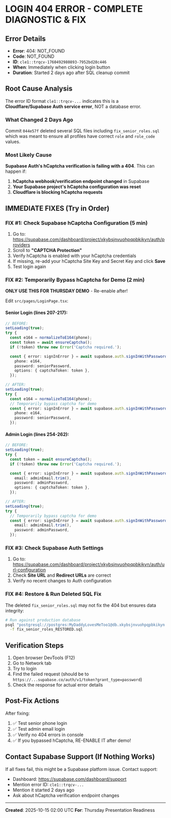# LOGIN 404 ERROR - COMPLETE DIAGNOSTIC & FIX

## Error Details
- **Error**: 404: NOT_FOUND
- **Code**: NOT_FOUND
- **ID**: `cle1::trqcv-1760492980893-7952bd28c446`
- **When**: Immediately when clicking login button
- **Duration**: Started 2 days ago after SQL cleanup commit

## Root Cause Analysis

The error ID format `cle1::trqcv-...` indicates this is a **Cloudflare/Supabase Auth service error**, NOT a database error.

### What Changed 2 Days Ago
Commit `044e57f` deleted several SQL files including `fix_senior_roles.sql` which was meant to ensure all profiles have correct `role` and `role_code` values.

### Most Likely Cause
**Supabase Auth's hCaptcha verification is failing with a 404**. This can happen if:

1. **hCaptcha webhook/verification endpoint changed** in Supabase
2. **Your Supabase project's hCaptcha configuration was reset**
3. **Cloudflare is blocking hCaptcha requests**

## IMMEDIATE FIXES (Try in Order)

### FIX #1: Check Supabase hCaptcha Configuration (5 min)

1. Go to: https://supabase.com/dashboard/project/xkybsjnvuohpqpbkikyn/auth/providers
2. Scroll to **"CAPTCHA Protection"**
3. Verify hCaptcha is enabled with your hCaptcha credentials
4. If missing, re-add your hCaptcha Site Key and Secret Key and click **Save**
5. Test login again

### FIX #2: Temporarily Bypass hCaptcha for Demo (2 min)

**ONLY USE THIS FOR THURSDAY DEMO** - Re-enable after!

Edit `src/pages/LoginPage.tsx`:

#### Senior Login (lines 207-217):
```typescript
// BEFORE:
setLoading(true);
try {
  const e164 = normalizeToE164(phone);
  const token = await ensureCaptcha();
  if (!token) throw new Error('Captcha required.');

  const { error: signInError } = await supabase.auth.signInWithPassword({
    phone: e164,
    password: seniorPassword,
    options: { captchaToken: token },
  });

// AFTER:
setLoading(true);
try {
  const e164 = normalizeToE164(phone);
  // Temporarily bypass captcha for demo
  const { error: signInError } = await supabase.auth.signInWithPassword({
    phone: e164,
    password: seniorPassword,
  });
```

#### Admin Login (lines 254-262):
```typescript
// BEFORE:
setLoading(true);
try {
  const token = await ensureCaptcha();
  if (!token) throw new Error('Captcha required.');

  const { error: signInError } = await supabase.auth.signInWithPassword({
    email: adminEmail.trim(),
    password: adminPassword,
    options: { captchaToken: token },
  });

// AFTER:
setLoading(true);
try {
  // Temporarily bypass captcha for demo
  const { error: signInError } = await supabase.auth.signInWithPassword({
    email: adminEmail.trim(),
    password: adminPassword,
  });
```

### FIX #3: Check Supabase Auth Settings

1. Go to: https://supabase.com/dashboard/project/xkybsjnvuohpqpbkikyn/auth/url-configuration
2. Check **Site URL** and **Redirect URLs** are correct
3. Verify no recent changes to Auth configuration

### FIX #4: Restore & Run Deleted SQL Fix

The deleted `fix_senior_roles.sql` may not fix the 404 but ensures data integrity:

```bash
# Run against production database
psql "postgresql://postgres:MyDaddyLovesMeToo1@db.xkybsjnvuohpqpbkikyn.supabase.co:5432/postgres" \
  -f fix_senior_roles_RESTORED.sql
```

## Verification Steps

1. Open browser DevTools (F12)
2. Go to Network tab
3. Try to login
4. Find the failed request (should be to `https://...supabase.co/auth/v1/token?grant_type=password`)
5. Check the response for actual error details

## Post-Fix Actions

After fixing:
1. ✅ Test senior phone login
2. ✅ Test admin email login
3. ✅ Verify no 404 errors in console
4. ✅ If you bypassed hCaptcha, RE-ENABLE IT after demo!

## Contact Supabase Support (If Nothing Works)

If all fixes fail, this might be a Supabase platform issue. Contact support:
- Dashboard: https://supabase.com/dashboard/support
- Mention error ID: `cle1::trqcv-...`
- Mention it started 2 days ago
- Ask about hCaptcha verification endpoint changes

---

**Created**: 2025-10-15 02:00 UTC
**For**: Thursday Presentation Readiness
